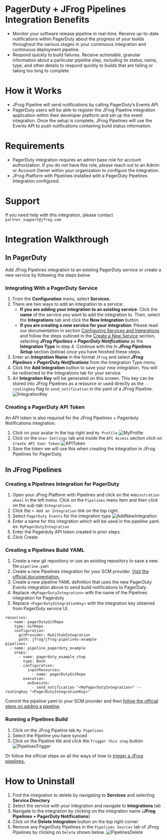 # PagerDuty + JFrog Pipelines Integration Benefits
* Monitor your software release pipeline in real-time.  Receive up-to-date notifications within PagerDuty about the progress of your builds throughout the various stages in your continuous integration and continuous deployment pipeline.   
* Respond quickly to build failures.  Receive actionable, granular information about a particular pipeline step, including its status, name, type, and other details to respond quickly to builds that are failing or taking too long to complete

# How it Works
* JFrog Pipeline will send notifications by calling PagerDuty’s Events API.
* PagerDuty users will be able to register the JFrog Pipeline integration application within their developer platform and set up the event integration.  Once the setup is complete, JFrog Pipelines will use the Events API to push notifications containing build status information.

# Requirements
* PagerDuty integration requires an admin base role for account authorization. If you do not have this role, please reach out to an Admin or Account Owner within your organization to configure the integration.
* JFrog Platform with Pipelines installed with a PagerDuty Pipelines Integration configured.

# Support
If you need help with this integration, please contact `partner_support@jfrog.com`

# Integration Walkthrough
## In PagerDuty
Add JFrog Pipelines integration to an existing PagerDuty service or create a new service by following the steps below

### Integrating With a PagerDuty Service
1. From the **Configuration** menu, select **Services**.
2. There are two ways to add an integration to a service:
   * **If you are adding your integration to an existing service**: Click the **name** of the service you want to add the integration to. Then, select the **Integrations** tab and click the **New Integration** button.
   * **If you are creating a new service for your integration**: Please read our documentation in section [Configuring Services and Integrations](https://support.pagerduty.com/docs/services-and-integrations#section-configuring-services-and-integrations) and follow the steps outlined in the [Create a New Service](https://support.pagerduty.com/docs/services-and-integrations#section-create-a-new-service) section, selecting ***JFrog Pipelines + PagerDuty Notifications*** as the **Integration Type** in step 4. Continue with the In  ***JFrog Pipelines Setup***  section (below) once you have finished these steps.
3. Enter an **Integration Name** in the format `JFrog` and select  ***JFrog Pipelines + PagerDuty Notifications***  from the Integration Type menu.
4. Click the **Add Integration** button to save your new integration. You will be redirected to the Integrations tab for your service.
5. An **Integration Key** will be generated on this screen. This key can be stored into JFrog Pipelines as a resource or used directly as the `--routingkey` flag to `send_notification` in the yaml of a JFrog Pipeline.
![IntegrationKey](images/IntegrationKey.png)

### Creating a PagerDuty API Token
An API token is also required for the JFrog Pipelines + Pagerduty Notifications integration. 

1. Click on your avatar in the top right and `My Profile`
![MyProfile](images/MyProfile.png)
2. Click on the `User Settings` tab and inside the `API Access` section click on `Create API User Token`
![APIToken](images/APIToken.png)
3. Save the token we will use this when creating the integration in JFrog Pipelines for PagerDuty.


## In JFrog Pipelines

### Creating a Pipelines Integration for PagerDuty
1. Open your JFrog Platform with Pipelines and click on the `Adminstration wheel` in the left menu. Click on the `Pipelines` menu item and then click on the sub-tab `Integrations`.
2. Click the `+ Add an Integration` link on the top right.
3. Select `PagerDuty Events` for the integration type
![AddNewIntegration](images/AddNewIntegration.png)
4. Enter a name for this integration which will be used in the pipeline yaml. ex: `MyPagerDutyIntegration`
5. Enter the Pagerduty API token created in prior steps.
6. Click Create

### Creating a Pipelines Build YAML
1. Create a new git repository or use an existing repository to save a new file `pipeline.yaml`
2. Create a new Pipelines integration for your SCM provider. [Visit the official documentation.](https://www.jfrog.com/confluence/display/JFROG/Managing+Pipeline+Sources)
3. Create a new pipeline YAML definition that uses the new PagerDuty Events integration above to send build notifications to PagerDuty.
4. Replace `<MyPagerDutyIntegration>` with the name of the Pipelines integration for Pagerduty
5. Replace `<PagerDutyIntegrationKey>` with the integration key obtained from PagerDuty service UI.
````text
resources:
  - name: pagerDutyGitRepo
    type: GitRepo
    configuration:
      gitProvider: MyGithubIntegration
      path: jfrog/jfrog-pipelines-example
pipelines:
  - name: pipeline_pagerduty_example
    steps:
      - name: pagerduty_example_step
        type: Bash
        configuration:
          inputResources:
            - name: pagerDutyGitRepo
        execution:
          onExecute:
            - send_notification "<MyPagerDutyIntegration>" --routingkey "<PagerDutyIntegrationKey>"
````
Commit the pipeline yaml to your SCM provider and then [follow the official steps on adding a pipeline](https://www.jfrog.com/confluence/display/JFROG/Managing+Pipeline+Sources#ManagingPipelineSources-AddingaPipelineSource). 
### Running a Pipelines Build
1. Click on the JFrog Pipeline tab `My Pipelines`
2. Select the Pipeline you have synced 
3. Click on the Pipeline tile and click the `Trigger this step` button
![PipelinesTrigger](images/PipelineTrigger.png)

Or follow the official steps on all the ways of how to [trigger a JFrog pipelines.](https://www.jfrog.com/confluence/display/JFROG/Triggering+Pipelines+and+Steps)

# How to Uninstall
1. Find the integration to delete by navigating to **Services** and selecting **Service Directory**
2. Select the service with your integration and navigate to **Integrations** tab
3. Navigate to the integration by clicking on the integration name (**JFrog Pipelines + PagerDuty Notifications**)
4. Click on the **Delete Integration** button on the top right corner
5. Remove any PagerDuty Pipelines in the `Pipelines Sources` tab of JFrog Pipelines by clicking on `Delete` shown below.
![PipelinesDelete](images/PipelinesDelete.png)